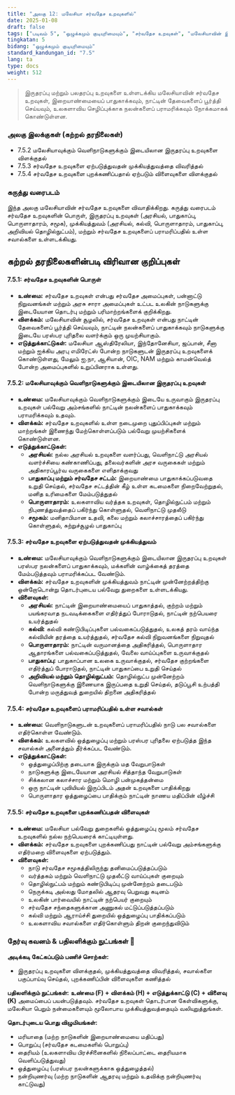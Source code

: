 ```yaml
---
title: "அலகு 12: மலேசியா சர்வதேச உறவுகளில்"
date: 2025-01-08
draft: false
tags: ["படிவம் 5", "ஒழுக்கமும் குடியுரிமையும்", "சர்வதேச உறவுகள்", "மலேசியாவின் இராஜதந்திரம்", "சர்வதேச ஒத்துழைப்பு", "நாட்டின் வெளியுறவுக் கொள்கை"]
tingkatan: 5
bidang: "ஒழுக்கமும் குடியுரிமையும்"
standard_kandungan_id: "7.5"
lang: ta
type: docs
weight: 512
---
```


> இருதரப்பு மற்றும் பலதரப்பு உறவுகளை உள்ளடக்கிய மலேசியாவின் சர்வதேச உறவுகள், இறையாண்மையைப் பாதுகாக்கவும், நாட்டின் தேவைகளைப் பூர்த்தி செய்யவும், உலகளாவிய செழிப்புக்காக நலன்களைப் பராமரிக்கவும் நோக்கமாகக் கொண்டுள்ளன.

### அலகு இலக்குகள் (கற்றல் தரநிலைகள்)

- 7.5.2 மலேசியாவுக்கும் வெளிநாடுகளுக்கும் இடையிலான இருதரப்பு உறவுகளை விளக்குதல்
- 7.5.3 சர்வதேச உறவுகளை ஏற்படுத்துவதன் முக்கியத்துவத்தை விவரித்தல்
- 7.5.4 சர்வதேச உறவுகளை புறக்கணிப்பதால் ஏற்படும் விளைவுகளை விளக்குதல்

### கருத்து வரைபடம்

இந்த அலகு மலேசியாவின் சர்வதேச உறவுகளை விவாதிக்கிறது. கருத்து வரைபடம் சர்வதேச உறவுகளின் பொருள், இருதரப்பு உறவுகள் (அரசியல், பாதுகாப்பு, பொருளாதாரம், சமூக), முக்கியத்துவம் (அரசியல், கல்வி, பொருளாதாரம், பாதுகாப்பு, அறிவியல் தொழில்நுட்பம்), மற்றும் சர்வதேச உறவுகளைப் பராமரிப்பதில் உள்ள சவால்களை உள்ளடக்கியது.

## கற்றல் தரநிலைகளின்படி விரிவான குறிப்புகள்

#### 7.5.1: சர்வதேச உறவுகளின் பொருள்

- **உண்மை:** சர்வதேச உறவுகள் என்பது சர்வதேச அமைப்புகள், பன்னாட்டு நிறுவனங்கள் மற்றும் அரசு சாரா அமைப்புகள் உட்பட உலகின் நாடுகளுக்கு இடையேயான தொடர்பு மற்றும் பரிமாற்றங்களைக் குறிக்கிறது.
- **விளக்கம்:** மலேசியாவின் சூழலில், சர்வதேச உறவுகள் என்பது நாட்டின் தேவைகளைப் பூர்த்தி செய்யவும், நாட்டின் நலன்களைப் பாதுகாக்கவும் நாடுகளுக்கு இடையே பரஸ்பர புரிதலை வளர்க்கும் ஒரு முயற்சியாகும்.
- **எடுத்துக்காட்டுகள்:** மலேசியா ஆஸ்திரேலியா, இந்தோனேசியா, ஜப்பான், சீனா மற்றும் ஐக்கிய அரபு எமிரேட்ஸ் போன்ற நாடுகளுடன் இருதரப்பு உறவுகளைக் கொண்டுள்ளது, மேலும் ஐ.நா, ஆசியான், OIC, NAM மற்றும் காமன்வெல்த் போன்ற அமைப்புகளில் உறுப்பினராக உள்ளது.

#### 7.5.2: மலேசியாவுக்கும் வெளிநாடுகளுக்கும் இடையிலான இருதரப்பு உறவுகள்

- **உண்மை:** மலேசியாவுக்கும் வெளிநாடுகளுக்கும் இடையே உருவாகும் இருதரப்பு உறவுகள் பல்வேறு அம்சங்களில் நாட்டின் நலன்களைப் பாதுகாக்கவும் பராமரிக்கவும் உதவும்.
- **விளக்கம்:** சர்வதேச உறவுகளில் உள்ள நடைமுறை புதுப்பிப்புகள் மற்றும் மாற்றங்கள் இணைந்து மேற்கொள்ளப்படும் பல்வேறு முயற்சிகளைக் கொண்டுள்ளன.
- **எடுத்துக்காட்டுகள்:**
  - **அரசியல்:** நல்ல அரசியல் உறவுகளை வளர்ப்பது, வெளிநாட்டு அரசியல் வளர்ச்சியை கண்காணிப்பது, தலைவர்களின் அரச வருகைகள் மற்றும் அதிகாரப்பூர்வ வருகைகளை எளிதாக்குவது
  - **பாதுகாப்பு மற்றும் சர்வதேச சட்டம்:** இறையாண்மை பாதுகாக்கப்படுவதை உறுதி செய்தல், சர்வதேச சட்டத்தின் கீழ் உள்ள கடமைகளை நிறைவேற்றுதல், மனித உரிமைகளை மேம்படுத்துதல்
  - **பொருளாதாரம்:** உலகளாவிய வர்த்தக உறவுகள், தொழில்நுட்பம் மற்றும் நிபுணத்துவத்தைப் பகிர்ந்து கொள்ளுதல், வெளிநாட்டு முதலீடு
  - **சமூகம்:** மனிதாபிமான உதவி, கலை மற்றும் கலாச்சாரத்தைப் பகிர்ந்து கொள்ளுதல், சுற்றுச்சூழல் பாதுகாப்பு

#### 7.5.3: சர்வதேச உறவுகளை ஏற்படுத்துவதன் முக்கியத்துவம்

- **உண்மை:** மலேசியாவுக்கும் வெளிநாடுகளுக்கும் இடையிலான இருதரப்பு உறவுகள் பரஸ்பர நலன்களைப் பாதுகாக்கவும், மக்களின் வாழ்க்கைத் தரத்தை மேம்படுத்தவும் பராமரிக்கப்பட வேண்டும்.
- **விளக்கம்:** சர்வதேச உறவுகளின் முக்கியத்துவம் நாட்டின் முன்னேற்றத்திற்கு ஒன்றோடொன்று தொடர்புடைய பல்வேறு துறைகளை உள்ளடக்கியது.
- **விளைவுகள்:**
  - **அரசியல்:** நாட்டின் இறையாண்மையைப் பாதுகாத்தல், குற்றம் மற்றும் பயங்கரவாத நடவடிக்கைகளை எதிர்த்துப் போராடுதல், நாட்டின் நற்பெயரை உயர்த்துதல்
  - **கல்வி:** கல்வி கண்டுபிடிப்புகளை பல்வகைப்படுத்துதல், உலகத் தரம் வாய்ந்த கல்வியின் தரத்தை உயர்த்துதல், சர்வதேச கல்வி நிறுவனங்களை நிறுவுதல்
  - **பொருளாதாரம்:** நாட்டின் வருமானத்தை அதிகரித்தல், பொருளாதார ஆதாரங்களை பல்வகைப்படுத்துதல், வேலை வாய்ப்புகளை உருவாக்குதல்
  - **பாதுகாப்பு:** பாதுகாப்பான உலகை உருவாக்குதல், சர்வதேச குற்றங்களை எதிர்த்துப் போராடுதல், நாட்டின் பாதுகாப்பை உறுதி செய்தல்
  - **அறிவியல் மற்றும் தொழில்நுட்பம்:** தொழில்நுட்ப முன்னேற்றம் வெளிநாடுகளுக்கு இணையாக இருப்பதை உறுதி செய்தல், தடுப்பூசி உற்பத்தி போன்ற மருத்துவத் துறையில் திறனை அதிகரித்தல்

#### 7.5.4: சர்வதேச உறவுகளைப் பராமரிப்பதில் உள்ள சவால்கள்

- **உண்மை:** வெளிநாடுகளுடன் உறவுகளைப் பராமரிப்பதில் நாடு பல சவால்களை எதிர்கொள்ள வேண்டும்.
- **விளக்கம்:** உலகளவில் ஒத்துழைப்பு மற்றும் பரஸ்பர புரிதலை ஏற்படுத்த இந்த சவால்கள் அனைத்தும் தீர்க்கப்பட வேண்டும்.
- **எடுத்துக்காட்டுகள்:**
  - ஒத்துழைப்பிற்கு தடையாக இருக்கும் மத வேறுபாடுகள்
  - நாடுகளுக்கு இடையேயான அரசியல் சித்தாந்த வேறுபாடுகள்
  - சிக்கலான கலாச்சார மற்றும் மொழி பன்முகத்தன்மை
  - ஒரு நாட்டின் புவியியல் இருப்பிடம் அதன் உறவுகளை பாதிக்கிறது
  - பொருளாதார ஒத்துழைப்பை பாதிக்கும் நாட்டின் நாணய மதிப்பின் வீழ்ச்சி

#### 7.5.5: சர்வதேச உறவுகளை புறக்கணிப்பதன் விளைவுகள்

- **உண்மை:** மலேசியா பல்வேறு துறைகளில் ஒத்துழைப்பு மூலம் சர்வதேச உறவுகளில் நல்ல நற்பெயரைக் காட்டியுள்ளது.
- **விளக்கம்:** சர்வதேச உறவுகளை புறக்கணிப்பது நாட்டின் பல்வேறு அம்சங்களுக்கு எதிர்மறை விளைவுகளை ஏற்படுத்தும்.
- **விளைவுகள்:**
  - நாடு சர்வதேச சமூகத்திலிருந்து தனிமைப்படுத்தப்படும்
  - வர்த்தகம் மற்றும் வெளிநாட்டு முதலீட்டு வாய்ப்புகள் குறையும்
  - தொழில்நுட்பம் மற்றும் கண்டுபிடிப்பு முன்னேற்றம் தடைபடும்
  - நெருக்கடி அல்லது மோதலில் ஆதரவு பெறுவது கடினம்
  - உலகின் பார்வையில் நாட்டின் நற்பெயர் குறையும்
  - சர்வதேச சந்தைகளுக்கான அணுகல் மட்டுப்படுத்தப்படும்
  - கல்வி மற்றும் ஆராய்ச்சி துறையில் ஒத்துழைப்பு பாதிக்கப்படும்
  - உலகளாவிய சவால்களை எதிர்கொள்ளும் திறன் குறைந்துவிடும்

### தேர்வு கவனம் & பதிலளிக்கும் நுட்பங்கள் 📝

**அடிக்கடி கேட்கப்படும் பணிச் சொற்கள்:**
- இருதரப்பு உறவுகளை விளக்குதல், முக்கியத்துவத்தை விவரித்தல், சவால்களை பகுப்பாய்வு செய்தல், புறக்கணிப்பின் விளைவுகளை கணித்தல்

**பதிலளிக்கும் நுட்பங்கள்:**
**உண்மை (F) + விளக்கம் (H) + எடுத்துக்காட்டு (C) + விளைவு (K)** அமைப்பைப் பயன்படுத்தவும். சர்வதேச உறவுகள் தொடர்பான கேள்விகளுக்கு, மலேசியா பெறும் நன்மைகளையும் மூலோபாய முக்கியத்துவத்தையும் வலியுறுத்துங்கள்.

**தொடர்புடைய பொது விழுமியங்கள்:**
- மரியாதை (மற்ற நாடுகளின் இறையாண்மையை மதிப்பது)
- பொறுப்பு (சர்வதேச கடமைகளில் பொறுப்பு)
- தைரியம் (உலகளாவிய பிரச்சினைகளில் நிலைப்பாட்டை தைரியமாக வெளிப்படுத்துவது)
- ஒத்துழைப்பு (பரஸ்பர நலன்களுக்காக ஒத்துழைத்தல்)
- நன்றியுணர்வு (மற்ற நாடுகளின் ஆதரவு மற்றும் உதவிக்கு நன்றியுணர்வு காட்டுவது)